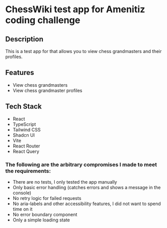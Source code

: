# ChessWiki test app for Amenitiz coding challenge

## Description

This is a test app for that allows you to view chess grandmasters and their profiles.

## Features

- View chess grandmasters
- View chess grandmaster profiles

## Tech Stack

- React
- TypeScript
- Tailwind CSS
- Shadcn UI
- Vite
- React Router
- React Query

### The following are the arbitrary compromises I made to meet the requirements:

- There are no tests, I only tested the app manually
- Only basic error handling (catches errors and shows a message in the console)
- No retry logic for failed requests
- No aria-labels and other accessibility features, I did not want to spend time on it
- No error boundary component
- Only a simple loading state

